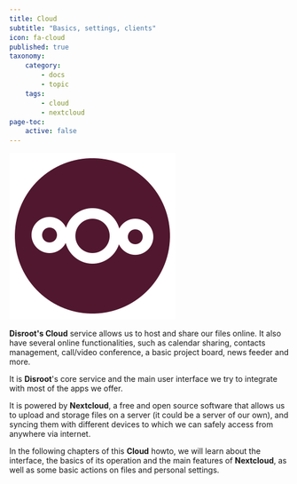 ```yaml
---
title: Cloud
subtitle: "Basics, settings, clients"
icon: fa-cloud
published: true
taxonomy:
    category:
        - docs
        - topic
    tags:
        - cloud
        - nextcloud
page-toc:
    active: false
---
```


![](cloud.png)

**Disroot's Cloud** service allows us to host and share our files online. It also have several online functionalities, such as calendar sharing, contacts management, call/video conference, a basic project board, news feeder and more.

It is **Disroot**'s core service and the main user interface we try to integrate with most of the apps we offer.

It is powered by **Nextcloud**, a free and open source software that allows us to upload and storage files on a server (it could be a server of our own), and syncing them with different devices to which we can safely access from anywhere via internet.<br>

In the following chapters of this **Cloud** howto, we will learn about the interface, the basics of its operation and the main features of **Nextcloud**, as well as some basic actions on files and personal settings.
